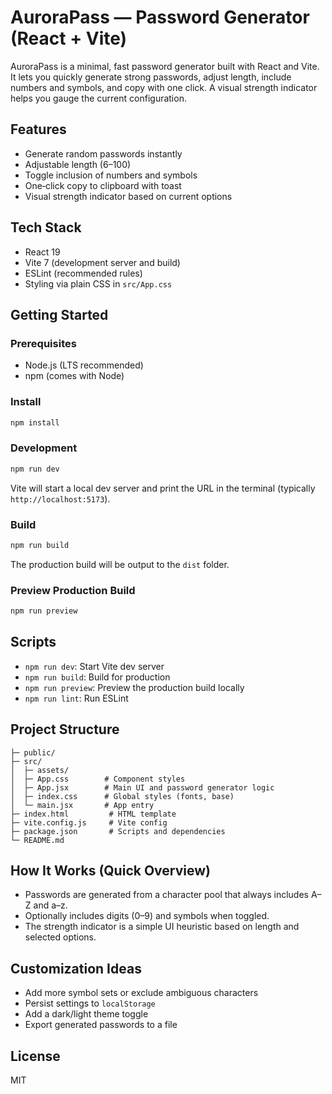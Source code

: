 # AuroraPass — Password Generator (React + Vite)

AuroraPass is a minimal, fast password generator built with React and Vite. It lets you quickly generate strong passwords, adjust length, include numbers and symbols, and copy with one click. A visual strength indicator helps you gauge the current configuration.

## Features

- Generate random passwords instantly
- Adjustable length (6–100)
- Toggle inclusion of numbers and symbols
- One‑click copy to clipboard with toast
- Visual strength indicator based on current options

## Tech Stack

- React 19
- Vite 7 (development server and build)
- ESLint (recommended rules)
- Styling via plain CSS in `src/App.css`

## Getting Started

### Prerequisites

- Node.js (LTS recommended)
- npm (comes with Node)

### Install

```bash
npm install
```

### Development

```bash
npm run dev
```

Vite will start a local dev server and print the URL in the terminal (typically `http://localhost:5173`).

### Build

```bash
npm run build
```

The production build will be output to the `dist` folder.

### Preview Production Build

```bash
npm run preview
```

## Scripts

- `npm run dev`: Start Vite dev server
- `npm run build`: Build for production
- `npm run preview`: Preview the production build locally
- `npm run lint`: Run ESLint

## Project Structure

```
├─ public/
├─ src/
│  ├─ assets/
│  ├─ App.css        # Component styles
│  ├─ App.jsx        # Main UI and password generator logic
│  ├─ index.css      # Global styles (fonts, base)
│  └─ main.jsx       # App entry
├─ index.html         # HTML template
├─ vite.config.js     # Vite config
├─ package.json       # Scripts and dependencies
└─ README.md
```

## How It Works (Quick Overview)

- Passwords are generated from a character pool that always includes A–Z and a–z.
- Optionally includes digits (0–9) and symbols when toggled.
- The strength indicator is a simple UI heuristic based on length and selected options.

## Customization Ideas

- Add more symbol sets or exclude ambiguous characters
- Persist settings to `localStorage`
- Add a dark/light theme toggle
- Export generated passwords to a file

## License

MIT
